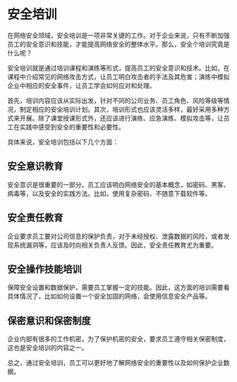 # 安全培训

在网络安全领域，安全培训是一项非常关键的工作。对于企业来说，只有不断加强员工的安全意识和技能，才能提高网络安全的整体水平。那么，安全个培训究竟是什么呢？

安全培训就是通过培训课程和演练等形式，提高员工的安全意识和技术。比如，在课程中介绍常见的网络攻击方式，让员工明白攻击者的手法及其危害；演练中模拟企业中相应的安全事件，让员工学会如何应对和处理。

首先，培训内容应该从实际出发，针对不同的公司业务、员工角色、风险等级等情况，制定相应的安全培训计划。其次，培训形式也应该灵活多样，最好采用多种方式来开展。除了课堂授课形式外，还应该进行演练、应急演练、模拟攻击等，让员工在实践中感受到安全的重要性和必要性。

具体来说，安全培训包括以下几个方面：

## 安全意识教育

安全意识是很重要的一部分。员工应该明白网络安全的基本概念，如密码、黑客、病毒等，以及安全的实践方法。比如，使用复杂密码、不随意下载软件等。

## 安全责任教育

企业要求员工要对公司信息的保护负责，对于未经授权、泄露数据的风险，或者发现系统漏洞等，应该及时向相关负责人反馈。因此，安全责任教育尤为重要。

## 安全操作技能培训

保障安全设置和数据保护，需要员工掌握一定的技能。因此，这方面的培训需要看具体情况了，比如如何设置一个安全加固的网络，会使用信息安全产品等。

## 保密意识和保密制度

企业内部有很多的工作机密，为了保护机密的安全，要求员工遵守相关保密制度，这也是安全培训的内容之一。

总之，通过安全培训，员工可以更好地了解网络安全的重要性以及如何保护企业数据。
